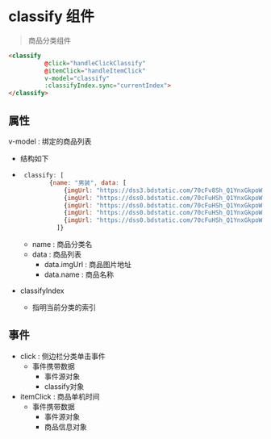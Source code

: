 # classify 组件

> 商品分类组件



```html
<classify
          @click="handleClickClassify"
          @itemClick="handleItemClick"
          v-model="classify"
          :classifyIndex.sync="currentIndex">
</classify>
```



## 属性

v-model : 绑定的商品列表

- 结构如下

- ```javascript
   classify: [
          {name: "男装", data: [
              {imgUrl: "https://dss3.bdstatic.com/70cFv8Sh_Q1YnxGkpoWK1HF6hhy/it/u=2534506313,1688529724&fm=26&gp=0.jpg", name: "皮夹克"},
              {imgUrl: "https://dss0.bdstatic.com/70cFuHSh_Q1YnxGkpoWK1HF6hhy/it/u=1906469856,4113625838&fm=26&gp=0.jpg", name: "雪山服"},
              {imgUrl: "https://dss0.bdstatic.com/70cFuHSh_Q1YnxGkpoWK1HF6hhy/it/u=1906469856,4113625838&fm=26&gp=0.jpg", name: "雪山服"},
              {imgUrl: "https://dss0.bdstatic.com/70cFuHSh_Q1YnxGkpoWK1HF6hhy/it/u=1906469856,4113625838&fm=26&gp=0.jpg", name: "雪山服"},
              {imgUrl: "https://dss0.bdstatic.com/70cFuHSh_Q1YnxGkpoWK1HF6hhy/it/u=1906469856,4113625838&fm=26&gp=0.jpg", name: "冬装"},
            ]}
  ```

  - name : 商品分类名
  - data : 商品列表
    - data.imgUrl : 商品图片地址
    - data.name : 商品名称

- classifyIndex

  - 指明当前分类的索引



## 事件

- click : 侧边栏分类单击事件
  - 事件携带数据
    - 事件源对象
    - classify对象
- itemClick : 商品单机时间
  - 事件携带数据
    - 事件源对象
    - 商品信息对象